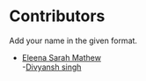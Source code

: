 # Contributors

Add your name in the given format.

- [Eleena Sarah Mathew](https://github.com/eleensmathew/)<br>
-[Divyansh singh](https://github.com/divyanshsingh101)